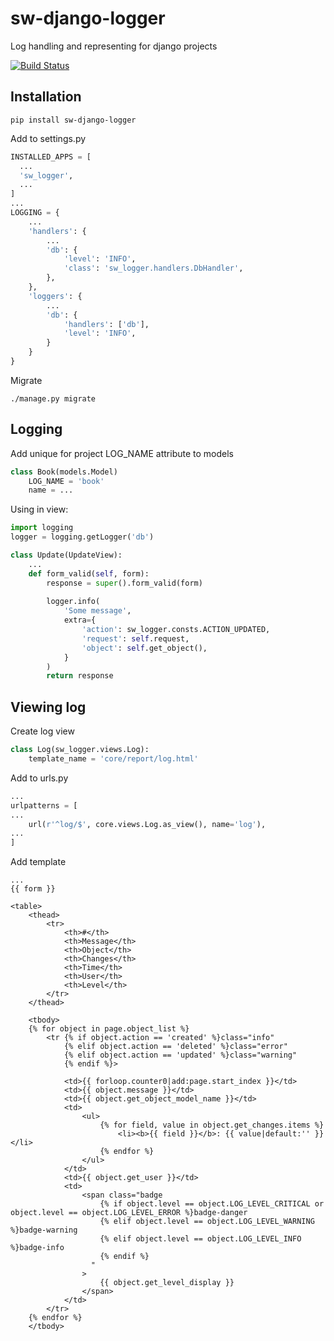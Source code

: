 # sw-django-logger
Log handling and representing for django projects

[![Build Status](https://travis-ci.org/telminov/sw-django-logger.svg?branch=master)](https://travis-ci.org/telminov/sw-django-logger)

## Installation
```
pip install sw-django-logger
```

Add to settings.py
```python
INSTALLED_APPS = [
  ...
  'sw_logger',
  ...
]
...
LOGGING = {
    ...
    'handlers': {
        ...
        'db': {
            'level': 'INFO',
            'class': 'sw_logger.handlers.DbHandler',
        },
    },
    'loggers': {
        ...
        'db': {
            'handlers': ['db'],
            'level': 'INFO',
        }
    }
}
```
Migrate
```
./manage.py migrate
```

## Logging
Add unique for project LOG_NAME attribute to models
```python
class Book(models.Model)
    LOG_NAME = 'book'
    name = ...
```

Using in view:
```python
import logging
logger = logging.getLogger('db')

class Update(UpdateView):
    ...
    def form_valid(self, form):
        response = super().form_valid(form)
       
        logger.info(
            'Some message',
            extra={
                'action': sw_logger.consts.ACTION_UPDATED,
                'request': self.request,
                'object': self.get_object(),
            }
        )
        return response
```

## Viewing log
Create log view
```python
class Log(sw_logger.views.Log):
    template_name = 'core/report/log.html'

```

Add to urls.py
```python
...
urlpatterns = [
...
    url(r'^log/$', core.views.Log.as_view(), name='log'),
...
]
```

Add template
```
...
{{ form }}

<table>
    <thead>
        <tr>
            <th>#</th>
            <th>Message</th>
            <th>Object</th>
            <th>Changes</th>
            <th>Time</th>
            <th>User</th>
            <th>Level</th>
        </tr>
    </thead>

    <tbody>
    {% for object in page.object_list %}
        <tr {% if object.action == 'created' %}class="info"
            {% elif object.action == 'deleted' %}class="error"
            {% elif object.action == 'updated' %}class="warning"
            {% endif %}>

            <td>{{ forloop.counter0|add:page.start_index }}</td>
            <td>{{ object.message }}</td>
            <td>{{ object.get_object_model_name }}</td>
            <td>
                <ul>
                    {% for field, value in object.get_changes.items %}
                        <li><b>{{ field }}</b>: {{ value|default:'' }}</li>
                    {% endfor %}
                </ul>
            </td>
            <td>{{ object.get_user }}</td>
            <td>
                <span class="badge
                    {% if object.level == object.LOG_LEVEL_CRITICAL or object.level == object.LOG_LEVEL_ERROR %}badge-danger
                    {% elif object.level == object.LOG_LEVEL_WARNING %}badge-warning
                    {% elif object.level == object.LOG_LEVEL_INFO %}badge-info
                    {% endif %}
                  "
                >
                    {{ object.get_level_display }}
                </span>
            </td>
        </tr>
    {% endfor %}
    </tbody>
```